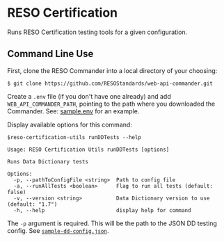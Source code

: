 # RESO Certification
Runs RESO Certification testing tools for a given configuration. 

## Command Line Use
First, clone the RESO Commander into a local directory of your choosing:

```
$ git clone https://github.com/RESOStandards/web-api-commander.git
```

Create a `.env` file (if you don't have one already) and add `WEB_API_COMMANDER_PATH`, pointing to the path where you downloaded the Commander. 
See: [sample.env](../../sample.env) for an example.


Display available options for this command:
```
$reso-certification-utils runDDTests --help

Usage: RESO Certification Utils runDDTests [options]

Runs Data Dictionary tests

Options:
  -p, --pathToConfigFile <string>  Path to config file
  -a, --runAllTests <boolean>      Flag to run all tests (default: false)
  -v, --version <string>           Data Dictionary version to use (default: "1.7")
  -h, --help                       display help for command
```

The `-p` argument is required. This will be the path to the JSON DD testing config. See [`sample-dd-config.json`](./sample-dd-config.json).
